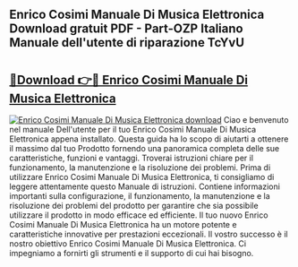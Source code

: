 ## Enrico Cosimi Manuale Di Musica Elettronica Download gratuit PDF - Part-OZP Italiano Manuale dell'utente di riparazione TcYvU

# <h2><a href="http://dfgcvx.blite.top/?on=Enrico+Cosimi+Manuale+Di+Musica+Elettronica">🔗Download 👉🔴 Enrico Cosimi Manuale Di Musica Elettronica</a></h2>

[![Enrico Cosimi Manuale Di Musica Elettronica download](https://i.imgur.com/lujVjoI.png)](http://dfgcvx.blite.top/?on=Enrico+Cosimi+Manuale+Di+Musica+Elettronica)
Ciao e benvenuto nel manuale Dell'utente per il tuo Enrico Cosimi Manuale Di Musica Elettronica appena installato. Questa guida ha lo scopo di aiutarti a ottenere il massimo dal tuo Prodotto fornendo una panoramica completa delle sue caratteristiche, funzioni e vantaggi. Troverai istruzioni chiare per il funzionamento, la manutenzione e la risoluzione dei problemi. Prima di utilizzare Enrico Cosimi Manuale Di Musica Elettronica, ti consigliamo di leggere attentamente questo Manuale di istruzioni. Contiene informazioni importanti sulla configurazione, il funzionamento, la manutenzione e la risoluzione dei problemi del prodotto per garantire che sia possibile utilizzare il prodotto in modo efficace ed efficiente. Il tuo nuovo Enrico Cosimi Manuale Di Musica Elettronica ha un motore potente e caratteristiche innovative per prestazioni eccezionali. Il vostro successo è il nostro obiettivo Enrico Cosimi Manuale Di Musica Elettronica. Ci impegniamo a fornirti gli strumenti e il supporto di cui hai bisogno.
